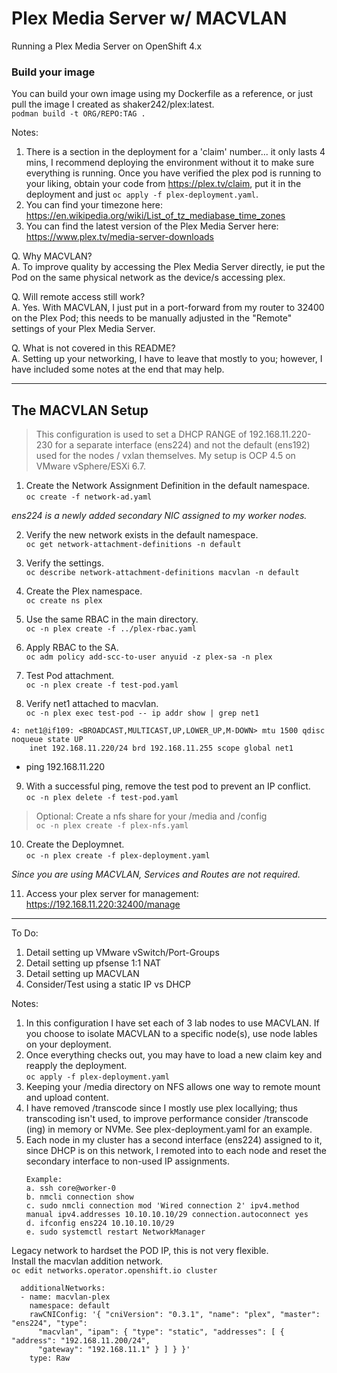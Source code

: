 # Plex Media Server w/ MACVLAN
Running a Plex Media Server on OpenShift 4.x

### Build your image
You can build your own image using my Dockerfile as a reference, or just pull the image I created as shaker242/plex:latest. \
`podman build -t ORG/REPO:TAG .`

Notes:
1.  There is a section in the deployment for a 'claim' number... it only lasts 4 mins, I recommend deploying the environment without it to make sure everything is running. Once you have verified the plex pod is running to your liking, obtain your code from https://plex.tv/claim, put it in the deployment and just `oc apply -f plex-deployment.yaml`.
2. You can find your timezone here: https://en.wikipedia.org/wiki/List_of_tz_mediabase_time_zones 
3. You can find the latest version of the Plex Media Server here: https://www.plex.tv/media-server-downloads 

Q. Why MACVLAN? \
A. To improve quality by accessing the Plex Media Server directly, ie put the Pod on the same physical network as the device/s accessing plex. 

Q. Will remote access still work? \
A. Yes. With MACVLAN, I just put in a port-forward from my router to 32400 on the Plex Pod; this needs to be manually adjusted in the "Remote" settings of your Plex Media Server.

Q. What is not covered in this README? \
A. Setting up your networking, I have to leave that mostly to you; however, I have included some notes at the end that may help.

---
## The MACVLAN Setup

> This configuration is used to set a DHCP RANGE of 192.168.11.220-230 for a separate interface (ens224) and not the default (ens192) used for the nodes / vxlan themselves. My setup is OCP 4.5 on VMware vSphere/ESXi 6.7.

1. Create the Network Assignment Definition in the default namespace. \
`oc create -f network-ad.yaml`

  *ens224 is a newly added secondary NIC assigned to my worker nodes.*

2. Verify the new network exists in the default namespace. \
`oc get network-attachment-definitions -n default` 

3. Verify the settings. \
`oc describe network-attachment-definitions macvlan -n default`

4. Create the Plex namespace. \
`oc create ns plex`

5. Use the same RBAC in the main directory. \
`oc -n plex create -f ../plex-rbac.yaml`

6. Apply RBAC to the SA. \
`oc adm policy add-scc-to-user anyuid -z plex-sa -n plex`

7. Test Pod attachment. \
`oc -n plex create -f test-pod.yaml`

8. Verify net1 attached to macvlan. \
`oc -n plex exec test-pod -- ip addr show | grep net1`

```
4: net1@if109: <BROADCAST,MULTICAST,UP,LOWER_UP,M-DOWN> mtu 1500 qdisc noqueue state UP 
    inet 192.168.11.220/24 brd 192.168.11.255 scope global net1
```
- ping 192.168.11.220

9. With a successful ping, remove the test pod to prevent an IP conflict. \
`oc -n plex delete -f test-pod.yaml`

>Optional: Create a nfs share for your /media and /config \
`oc -n plex create -f plex-nfs.yaml`

10. Create the Deploymnet. \
`oc -n plex create -f plex-deployment.yaml`

*Since you are using MACVLAN, Services and Routes are not required.*

11. Access your plex server for management: https://192.168.11.220:32400/manage


---
To Do:
1. Detail setting up VMware vSwitch/Port-Groups
2. Detail setting up pfsense 1:1 NAT
3. Detail setting up MACVLAN
4. Consider/Test using a static IP vs DHCP

Notes:
1. In this configuration I have set each of 3 lab nodes to use MACVLAN. If you choose to isolate MACVLAN to a specific node(s), use node lables on your deployment.
2. Once everything checks out, you may have to load a new claim key and reapply the deployment. \
`oc apply -f plex-deployment.yaml`
3. Keeping your /media directory on NFS allows one way to remote mount and upload content.
4. I have removed /transcode since I mostly use plex locallying; thus transcoding isn't used, to improve performance consider /transcode (ing) in memory or NVMe. See plex-deployment.yaml for an example.
5. Each node in my cluster has a second interface (ens224) assigned to it, since DHCP is on this network, I remoted into to each node and reset the secondary interface to non-used IP assignments.
    ```
    Example:
    a. ssh core@worker-0
    b. nmcli connection show
    c. sudo nmcli connection mod 'Wired connection 2' ipv4.method manual ipv4.addresses 10.10.10.10/29 connection.autoconnect yes
    d. ifconfig ens224 10.10.10.10/29 
    e. sudo systemctl restart NetworkManager
    ```

Legacy network to hardset the POD IP, this is not very flexible. \
Install the macvlan addition network. \
`oc edit networks.operator.openshift.io cluster`

```
  additionalNetworks:
  - name: macvlan-plex
    namespace: default
    rawCNIConfig: '{ "cniVersion": "0.3.1", "name": "plex", "master": "ens224", "type":
      "macvlan", "ipam": { "type": "static", "addresses": [ { "address": "192.168.11.200/24",
      "gateway": "192.168.11.1" } ] } }'
    type: Raw
```
